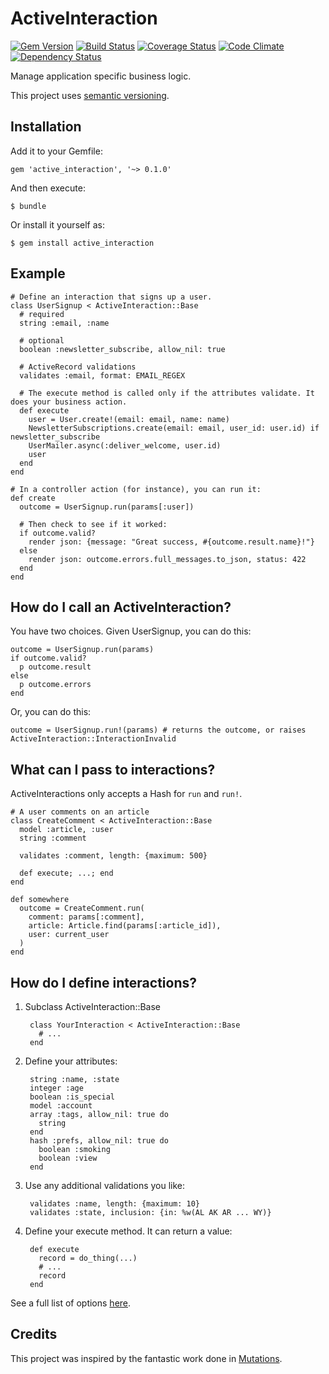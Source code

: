 # ActiveInteraction

[![Gem Version][]](https://badge.fury.io/rb/active_interaction)
[![Build Status][]](https://travis-ci.org/orgsync/active_interaction)
[![Coverage Status][]](https://coveralls.io/r/orgsync/active_interaction)
[![Code Climate][]](https://codeclimate.com/github/orgsync/active_interaction)
[![Dependency Status][]](https://gemnasium.com/orgsync/active_interaction)

Manage application specific business logic.

This project uses [semantic versioning][].

## Installation

Add it to your Gemfile:

    gem 'active_interaction', '~> 0.1.0'

And then execute:

    $ bundle

Or install it yourself as:

    $ gem install active_interaction

## Example

    # Define an interaction that signs up a user.
    class UserSignup < ActiveInteraction::Base
      # required
      string :email, :name

      # optional
      boolean :newsletter_subscribe, allow_nil: true
      
      # ActiveRecord validations
      validates :email, format: EMAIL_REGEX

      # The execute method is called only if the attributes validate. It does your business action.
      def execute
        user = User.create!(email: email, name: name)
        NewsletterSubscriptions.create(email: email, user_id: user.id) if newsletter_subscribe
        UserMailer.async(:deliver_welcome, user.id)
        user
      end
    end

    # In a controller action (for instance), you can run it:
    def create
      outcome = UserSignup.run(params[:user])

      # Then check to see if it worked:
      if outcome.valid?
        render json: {message: "Great success, #{outcome.result.name}!"}
      else
        render json: outcome.errors.full_messages.to_json, status: 422
      end
    end
    
## How do I call an ActiveInteraction?

You have two choices. Given UserSignup, you can do this:

    outcome = UserSignup.run(params)
    if outcome.valid?
      p outcome.result
    else
      p outcome.errors
    end

Or, you can do this:

    outcome = UserSignup.run!(params) # returns the outcome, or raises ActiveInteraction::InteractionInvalid
    
## What can I pass to interactions?

ActiveInteractions only accepts a Hash for `run` and `run!`.

    # A user comments on an article
    class CreateComment < ActiveInteraction::Base
      model :article, :user
      string :comment
      
      validates :comment, length: {maximum: 500}

      def execute; ...; end
    end

    def somewhere
      outcome = CreateComment.run(
        comment: params[:comment],
        article: Article.find(params[:article_id]),
        user: current_user
      )
    end
    
## How do I define interactions?

1. Subclass ActiveInteraction::Base

        class YourInteraction < ActiveInteraction::Base
          # ...
        end

2. Define your attributes:

        string :name, :state
        integer :age
        boolean :is_special
        model :account
        array :tags, allow_nil: true do
          string
        end
        hash :prefs, allow_nil: true do
          boolean :smoking
          boolean :view
        end

3. Use any additional validations you like:

        validates :name, length: {maximum: 10} 
        validates :state, inclusion: {in: %w(AL AK AR ... WY)}

4. Define your execute method. It can return a value:

        def execute
          record = do_thing(...)
          # ...
          record
        end


See a full list of options [here](http://www.rubydoc.info/github/orgsync/active_interaction/master/ActiveInteraction/Base).


## Credits

This project was inspired by the fantastic work done in [Mutations][].

[build status]: https://travis-ci.org/orgsync/active_interaction.png
[code climate]: https://codeclimate.com/github/orgsync/active_interaction.png
[coverage status]: https://coveralls.io/repos/orgsync/active_interaction/badge.png
[dependency status]: https://gemnasium.com/orgsync/active_interaction.png
[gem version]: https://badge.fury.io/rb/active_interaction.png
[mutations]: https://github.com/cypriss/mutations
[semantic versioning]: http://semver.org
